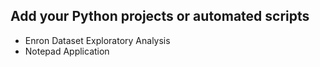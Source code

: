 ## Add your Python projects or automated scripts 
- Enron Dataset Exploratory Analysis
- Notepad Application
